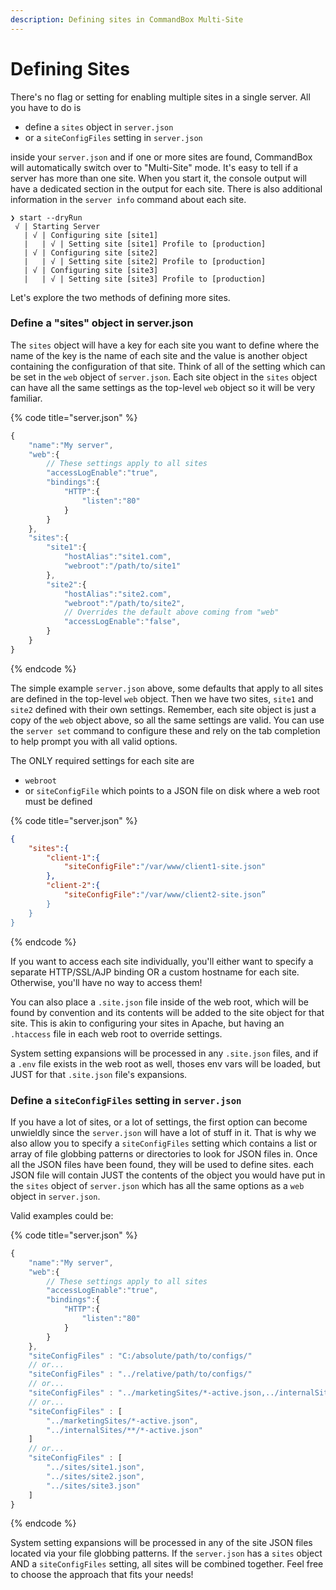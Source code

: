 ```yaml
---
description: Defining sites in CommandBox Multi-Site
---
```


# Defining Sites

There's no flag or setting for enabling multiple sites in a single server. All you have to do is

* define a `sites` object in `server.json`
* or a `siteConfigFiles` setting in `server.json`

inside your `server.json` and if one or more sites are found, CommandBox will automatically switch over to "Multi-Site" mode. It's easy to tell if a server has more than one site. When you start it, the console output will have a dedicated section in the output for each site. There is also additional information in the `server info` command about each site.

```
❯ start --dryRun
 √ | Starting Server
   | √ | Configuring site [site1]
   |   | √ | Setting site [site1] Profile to [production]
   | √ | Configuring site [site2]
   |   | √ | Setting site [site2] Profile to [production]
   | √ | Configuring site [site3]
   |   | √ | Setting site [site3] Profile to [production]
```

Let's explore the two methods of defining more sites.

### Define a "sites" object in server.json

The `sites` object will have a key for each site you want to define where the name of the key is the name of each site and the value is another object containing the configuration of that site. Think of all of the setting which can be set in the `web` object of `server.json`. Each site object in the `sites` object can have all the same settings as the top-level `web` object so it will be very familiar.

{% code title="server.json" %}
```javascript
{
    "name":"My server",
    "web":{
        // These settings apply to all sites
        "accessLogEnable":"true",
        "bindings":{
            "HTTP":{
                "listen":"80"
            }
        }
    },
    "sites":{
        "site1":{
            "hostAlias":"site1.com",
            "webroot":"/path/to/site1"
        },
        "site2":{
            "hostAlias":"site2.com",
            "webroot":"/path/to/site2",
            // Overrides the default above coming from "web"
            "accessLogEnable":"false",
        }
    }
}
```
{% endcode %}

The simple example `server.json` above, some defaults that apply to all sites are defined in the top-level `web` object. Then we have two sites, `site1` and `site2` defined with their own settings. Remember, each site object is just a copy of the `web` object above, so all the same settings are valid. You can use the `server set` command to configure these and rely on the tab completion to help prompt you with all valid options.

The ONLY required settings for each site are

* `webroot`
* or `siteConfigFile` which points to a JSON file on disk where a web root must be defined

{% code title="server.json" %}
```json
{
    "sites":{
        "client-1":{
            "siteConfigFile":"/var/www/client1-site.json"
        },
        "client-2":{
            "siteConfigFile":"/var/www/client2-site.json”
        }
    }
}
```
{% endcode %}

If you want to access each site individually, you'll either want to specify a separate HTTP/SSL/AJP binding OR a custom hostname for each site. Otherwise, you'll have no way to access them!

You can also place a `.site.json` file inside of the web root, which will be found by convention and its contents will be added to the site object for that site. This is akin to configuring your sites in Apache, but having an `.htaccess` file in each web root to override settings.

System setting expansions will be processed in any `.site.json` files, and if a `.env` file exists in the web root as well, thoses env vars will be loaded, but JUST for that `.site.json` file's expansions.

### Define a `siteConfigFiles` setting in `server.json`

If you have a lot of sites, or a lot of settings, the first option can become unwieldly since the `server.json` will have a lot of stuff in it. That is why we also allow you to specify a `siteConfigFiles` setting which contains a list or array of file globbing patterns or directories to look for JSON files in. Once all the JSON files have been found, they will be used to define sites. each JSON file will contain JUST the contents of the object you would have put in the `sites` object of `server.json` which has all the same options as a `web` object in `server.json`.

Valid examples could be:

{% code title="server.json" %}
```javascript
{
    "name":"My server",
    "web":{
        // These settings apply to all sites
        "accessLogEnable":"true",
        "bindings":{
            "HTTP":{
                "listen":"80"
            }
        }
    },
    "siteConfigFiles" : "C:/absolute/path/to/configs/"
    // or...    
    "siteConfigFiles" : "../relative/path/to/configs/"
    // or...    
    "siteConfigFiles" : "../marketingSites/*-active.json,../internalSites/**/*-active.json"
    // or...    
    "siteConfigFiles" : [
        "../marketingSites/*-active.json",
        "../internalSites/**/*-active.json"
    ]
    // or...    
    "siteConfigFiles" : [
        "../sites/site1.json",
        "../sites/site2.json",
        "../sites/site3.json"
    ]
}
```
{% endcode %}

System setting expansions will be processed in any of the site JSON files located via your file globbing patterns. If the `server.json` has a `sites` object AND a `siteConfigFiles` setting, all sites will be combined together. Feel free to choose the approach that fits your needs!
